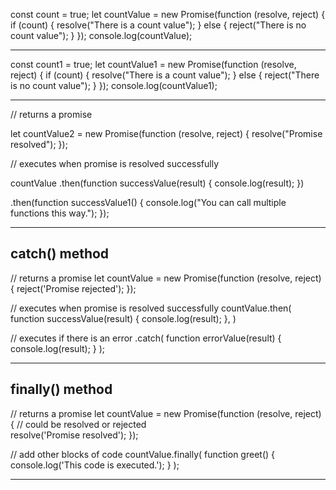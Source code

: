 const count = true;
let countValue = new Promise(function (resolve, reject) {
if (count) {
resolve("There is a count value");
} else {
reject("There is no count value");
}
});
console.log(countValue);

---

const count1 = true;
let countValue1 = new Promise(function (resolve, reject) {
if (count) {
resolve("There is a count value");
} else {
reject("There is no count value");
}
});
console.log(countValue1);

---

// returns a promise

let countValue2 = new Promise(function (resolve, reject) {
resolve("Promise resolved");
});

// executes when promise is resolved successfully

countValue
.then(function successValue(result) {
console.log(result);
})

.then(function successValue1() {
console.log("You can call multiple functions this way.");
});

---

## catch() method

// returns a promise
let countValue = new Promise(function (resolve, reject) {
reject('Promise rejected');
});

// executes when promise is resolved successfully
countValue.then(
function successValue(result) {
console.log(result);
},
)

// executes if there is an error
.catch(
function errorValue(result) {
console.log(result);
}
);

---

## finally() method

// returns a promise
let countValue = new Promise(function (resolve, reject) {
// could be resolved or rejected  
 resolve('Promise resolved');
});

// add other blocks of code
countValue.finally(
function greet() {
console.log('This code is executed.');
}
);

---



